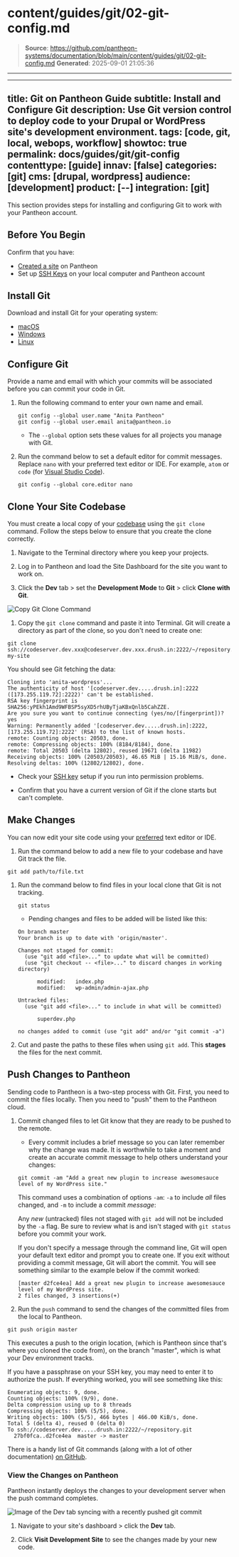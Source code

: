 # content/guides/git/02-git-config.md

> **Source**: https://github.com/pantheon-systems/documentation/blob/main/content/guides/git/02-git-config.md
> **Generated**: 2025-09-01 21:05:36

---

---
title: Git on Pantheon Guide
subtitle: Install and Configure Git
description: Use Git version control to deploy code to your Drupal or WordPress site's development environment.
tags: [code, git, local, webops, workflow]
showtoc: true
permalink: docs/guides/git/git-config
contenttype: [guide]
innav: [false]
categories: [git]
cms: [drupal, wordpress]
audience: [development]
product: [--]
integration: [git]
---

This section provides steps for installing and configuring Git to work with your Pantheon account.

## Before You Begin

Confirm that you have:

- [Created a site](/guides/legacy-dashboard/create-sites) on Pantheon
- Set up [SSH Keys](/ssh-keys) on your local computer and Pantheon account

## Install Git

Download and install Git for your operating system:

- [macOS](https://git-scm.com/download/mac)
- [Windows](https://git-scm.com/download/win)
- [Linux](https://git-scm.com/download/linux)

## Configure Git

Provide a name and email with which your commits will be associated before you can commit your code in Git.

1. Run the following command to enter your own name and email.

    ```bash{promptUser: user}
    git config --global user.name "Anita Pantheon"
    git config --global user.email anita@pantheon.io
    ```

    - The `--global` option sets these values for all projects you manage with Git.

1. Run the command below to set a default editor for commit messages. Replace `nano` with your preferred text editor or IDE. For example, `atom` or `code` (for [Visual Studio Code](/guides/local-development/visual-studio-code)).

    ```bash{promptUser: user}
    git config --global core.editor nano
    ```

## Clone Your Site Codebase

You must create a local copy of your [codebase](/guides/git/collaborative-development#git-repositories-on-pantheon) using the `git clone` command. Follow the steps below to ensure that you create the clone correctly.

1. Navigate to the Terminal directory where you keep your projects.

1. Log in to Pantheon and load the Site Dashboard for the site you want to work on.

1. Click the **<Icon icon="wrench" /> Dev** tab > set the **Development Mode** to **Git** > click **Clone with Git**.

  ![Copy Git Clone Command](../../../images/dashboard/new-dashboard/2024/_git-string.png)

1. Copy the `git clone` command and paste it into Terminal. Git will create a directory as part of the clone, so you don't need to create one:

  ```bash{promptUser: user}
  git clone ssh://codeserver.dev.xxx@codeserver.dev.xxx.drush.in:2222/~/repository.git my-site
  ```

  You should see Git fetching the data:

  ```git
  Cloning into 'anita-wordpress'...
  The authenticity of host '[codeserver.dev.....drush.in]:2222 ([173.255.119.72]:2222)' can't be established.
  RSA key fingerprint is SHA256:yPEkh1Amd9WFBSP5syXD5rhUByTjaKBxQnlb5CahZZE.
  Are you sure you want to continue connecting (yes/no/[fingerprint])? yes
  Warning: Permanently added '[codeserver.dev.....drush.in]:2222,[173.255.119.72]:2222' (RSA) to the list of known hosts.
  remote: Counting objects: 20503, done.
  remote: Compressing objects: 100% (8184/8184), done.
  remote: Total 20503 (delta 12802), reused 19671 (delta 11982)
  Receiving objects: 100% (20503/20503), 46.65 MiB | 15.16 MiB/s, done.
  Resolving deltas: 100% (12802/12802), done.
  ```

- Check your [SSH key](/ssh-keys) setup if you run into permission problems.
  
- Confirm that you have a current version of Git if the clone starts but can't complete.

## Make Changes

You can now edit your site code using your [preferred](https://xkcd.com/378/ "XKCD comic about text editors") text editor or IDE.

1. Run the command below to add a new file to your codebase and have Git track the file.

  ```bash{promptUser: user}
  git add path/to/file.txt
  ```

1. Run the command below to find files in your local clone that Git is not tracking.

    ```bash{promptUser: user}
    git status
    ```

    - Pending changes and files to be added will be listed like this:

    ```git
    On branch master
    Your branch is up to date with 'origin/master'.

    Changes not staged for commit:
      (use "git add <file>..." to update what will be committed)
      (use "git checkout -- <file>..." to discard changes in working directory)

          modified:   index.php
          modified:   wp-admin/admin-ajax.php

    Untracked files:
      (use "git add <file>..." to include in what will be committed)

          superdev.php

    no changes added to commit (use "git add" and/or "git commit -a")
    ```

1. Cut and paste the paths to these files when using `git add`. This **stages** the files for the next commit.

## Push Changes to Pantheon

Sending code to Pantheon is a two-step process with Git. First, you need to commit the files locally. Then you need to "push" them to the Pantheon cloud.

1. Commit changed files to let Git know that they are ready to be pushed to the remote.

    - Every commit includes a brief message so you can later remember why the change was made. It is worthwhile to take a moment and create an accurate commit message to help others understand your changes:

    ```bash{promptUser: user}
    git commit -am "Add a great new plugin to increase awesomesauce level of my WordPress site."
    ```

    This command uses a combination of options `-am`: `-a` to include *all* files changed, and `-m` to include a commit *message*:

    <Alert type="info" title="Note">

    Any _new_ (untracked) files not staged with `git add` will not be included by the `-a` flag. Be sure to review what is and isn't staged with `git status` before you commit your work.

    </Alert>

    If you don't specify a message through the command line, Git will open your default text editor and prompt you to create one. If you exit without providing a commit message, Git will abort the commit. You will see something similar to the example below if the commit worked:

    ```git
    [master d2fce4ea] Add a great new plugin to increase awesomesauce level of my WordPress site.
    2 files changed, 3 insertions(+)
    ```

1. Run the `push` command to send the changes of the committed files from the local to Pantheon.

  ```bash{promptUser: user}
  git push origin master
  ```

  This executes a push to the origin location, (which is Pantheon since that's where you cloned the code from), on the branch "master", which is what your Dev environment tracks.

  If you have a passphrase on your SSH key, you may need to enter it to authorize the push. If everything worked, you will see something like this:

  ```git
  Enumerating objects: 9, done.
  Counting objects: 100% (9/9), done.
  Delta compression using up to 8 threads
  Compressing objects: 100% (5/5), done.
  Writing objects: 100% (5/5), 466 bytes | 466.00 KiB/s, done.
  Total 5 (delta 4), reused 0 (delta 0)
  To ssh://codeserver.dev.....drush.in:2222/~/repository.git
    27bf0fca..d2fce4ea  master -> master
  ```

There is a handy list of Git commands (along with a lot of other documentation) [on GitHub](https://github.com/AlexZeitler/gitcheatsheet/blob/master/gitcheatsheet.pdf "Alex Zeitler's Git cheat sheet PDF").

### View the Changes on Pantheon

Pantheon instantly deploys the changes to your development server when the push command completes.

![Image of the Dev tab syncing with a recently pushed git commit](../../../images/dashboard/sync-code.png)

1. Navigate to your site's dashboard > click the **<Icon icon="wrench" /> Dev** tab.

1. Click **Visit Development Site** to see the changes made by your new code.
